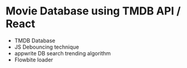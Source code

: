 # Movie Database using TMDB API / React

- TMDB Database
- JS Debouncing technique
- appwrite DB search trending algorithm
- Flowbite loader
